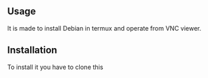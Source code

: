 ## Usage
It is made to install Debian in termux and operate from VNC viewer.

## Installation
To install it you have to clone this
